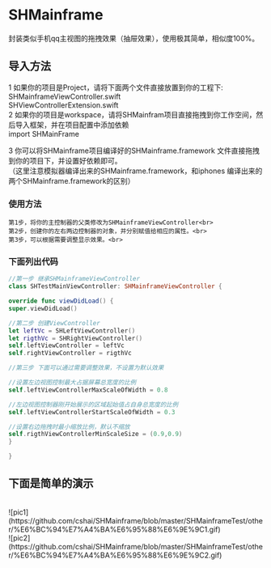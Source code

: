 # SHMainframe
封装类似手机qq主视图的拖拽效果（抽屉效果），使用极其简单，相似度100%。<br>

## 导入方法
1 如果你的项目是Project，请将下面两个文件直接放置到你的工程下:<br>
    SHMainframeViewController.swift<br>
    SHViewControllerExtension.swift<br>
2 如果你的项目是workspace，请将SHMainfram项目直接拖拽到你工作空间，然后导入框架，并在项目配置中添加依赖<br>
    import SHMainFrame<br>

3 你可以将SHMainframe项目编译好的SHMainframe.framework 文件直接拖拽到你的项目下，并设置好依赖即可。<br>
（这里注意模拟器编译出来的SHMainframe.framework，和iphones 编译出来的两个SHMainframe.framework的区别）<br>

### 使用方法
    第1步，将你的主控制器的父类修改为SHMainframeViewController<br>
    第2步，创建你的左右两边控制器的对象，并分别赋值给相应的属性。<br>
    第3步，可以根据需要调整显示效果。<br>

### 下面列出代码

```swift
//第一步 继承SHMainframeViewController
class SHTestMainViewController: SHMainframeViewController {

override func viewDidLoad() {
super.viewDidLoad()

//第二步 创建ViewController
let leftVc = SHLeftViewController()
let rigthVc = SHRightViewController()
self.leftViewController = leftVc
self.rightViewController = rigthVc

//第三步 下面可以通过需要调整效果，不设置为默认效果

//设置左边视图控制最大占据屏幕总宽度的比例
self.leftViewControllerMaxScaleOfWidth = 0.8

//左边视图控制器刚开始展示的区域起始值占自身总宽度的比例
self.leftViewControllerStartScaleOfWidth = 0.3

//设置右边拖拽时最小缩放比例，默认不缩放
self.rigthViewControllerMinScaleSize = (0.9,0.9)
}

}
```
## 下面是简单的演示
<br>
![pic1](https://github.com/cshai/SHMainframe/blob/master/SHMainframeTest/other/%E6%BC%94%E7%A4%BA%E6%95%88%E6%9E%9C1.gif)
<br>
![pic2](https://github.com/cshai/SHMainframe/blob/master/SHMainframeTest/other/%E6%BC%94%E7%A4%BA%E6%95%88%E6%9E%9C2.gif)
<br>

